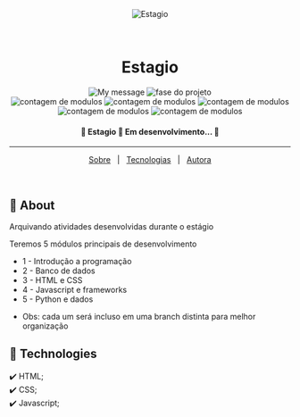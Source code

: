 <div align="center" id="top"> 
  <img src="./.github/app.gif" alt="Estagio" />

  &#xa0;
</div>

<h1 align="center">Estagio</h1>

<p align="center">
  <img alt="My message" src="https://img.shields.io/badge/em%20uma%20nova%20fase-8A2BE2">
  <img alt="fase do projeto" src="https://img.shields.io/badge/projeto-1_protótipo-d9376e">
<br>
  <img alt="contagem de modulos" src="https://img.shields.io/badge/modulo_1-em_progresso-blue">
  <img alt="contagem de modulos" src="https://img.shields.io/badge/modulo_2-não_iniciado-red">
  <img alt="contagem de modulos" src="https://img.shields.io/badge/modulo_3-não_iniciado-red">
  <img alt="contagem de modulos" src="https://img.shields.io/badge/modulo_4-não_iniciado-red">
  <img alt="contagem de modulos" src="https://img.shields.io/badge/modulo_5-não_iniciado-red">
</p>

<!-- Status -->

<h4 align="center"> 
	🚧  Estagio 🚀 Em desenvolvimento...  🚧
</h4> 

<hr>

<p align="center">
  <a href="#dart-about">Sobre</a> &#xa0; | &#xa0; 
  <a href="#rocket-technologies">Tecnologias</a> &#xa0; | &#xa0;
  <a href="https://github.com/vxfontes" target="_blank">Autora</a>
</p>

<br>

## :dart: About ##

Arquivando atividades desenvolvidas durante o estágio

Teremos 5 módulos principais de desenvolvimento

- 1 - Introdução a programação
- 2 - Banco de dados
- 3 - HTML e CSS
- 4 - Javascript e frameworks
- 5 - Python e dados

* Obs: cada um será incluso em uma branch distinta para melhor organização

## :rocket: Technologies ##

:heavy_check_mark: HTML;\
:heavy_check_mark: CSS;\
:heavy_check_mark: Javascript;



